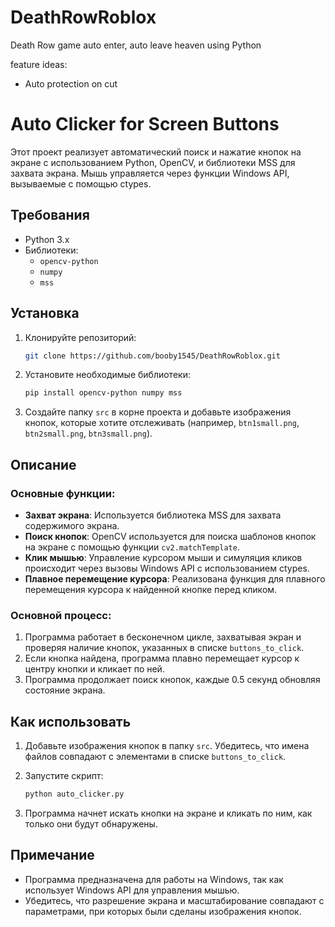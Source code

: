# DeathRowRoblox
Death Row game auto enter, auto leave heaven using Python

feature ideas:
- Auto protection on cut
# Auto Clicker for Screen Buttons

Этот проект реализует автоматический поиск и нажатие кнопок на экране с использованием Python, OpenCV, и библиотеки MSS для захвата экрана. Мышь управляется через функции Windows API, вызываемые с помощью ctypes.

## Требования

- Python 3.x
- Библиотеки:
  - `opencv-python`
  - `numpy`
  - `mss`

## Установка

1. Клонируйте репозиторий:
    ```bash
    git clone https://github.com/booby1545/DeathRowRoblox.git
    ```
   
2. Установите необходимые библиотеки:
    ```bash
    pip install opencv-python numpy mss
    ```

3. Создайте папку `src` в корне проекта и добавьте изображения кнопок, которые хотите отслеживать (например, `btn1small.png`, `btn2small.png`, `btn3small.png`).

## Описание

### Основные функции:

- **Захват экрана**: Используется библиотека MSS для захвата содержимого экрана.
- **Поиск кнопок**: OpenCV используется для поиска шаблонов кнопок на экране с помощью функции `cv2.matchTemplate`.
- **Клик мышью**: Управление курсором мыши и симуляция кликов происходит через вызовы Windows API с использованием ctypes.
- **Плавное перемещение курсора**: Реализована функция для плавного перемещения курсора к найденной кнопке перед кликом.

### Основной процесс:

1. Программа работает в бесконечном цикле, захватывая экран и проверяя наличие кнопок, указанных в списке `buttons_to_click`.
2. Если кнопка найдена, программа плавно перемещает курсор к центру кнопки и кликает по ней.
3. Программа продолжает поиск кнопок, каждые 0.5 секунд обновляя состояние экрана.

## Как использовать

1. Добавьте изображения кнопок в папку `src`. Убедитесь, что имена файлов совпадают с элементами в списке `buttons_to_click`.
2. Запустите скрипт:

    ```bash
    python auto_clicker.py
    ```

3. Программа начнет искать кнопки на экране и кликать по ним, как только они будут обнаружены.

## Примечание

- Программа предназначена для работы на Windows, так как использует Windows API для управления мышью.
- Убедитесь, что разрешение экрана и масштабирование совпадают с параметрами, при которых были сделаны изображения кнопок.
